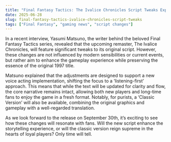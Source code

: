 ```yaml
---
title: "Final Fantasy Tactics: The Ivalice Chronicles Script Tweaks Explained"
date: 2025-06-28
slug: final-fantasy-tactics-ivalice-chronicles-script-tweaks
tags: ["Final Fantasy", "gaming news", "script changes"]
---
```


In a recent interview, Yasumi Matsuno, the writer behind the beloved Final Fantasy Tactics series, revealed that the upcoming remaster, The Ivalice Chronicles, will feature significant tweaks to its original script. However, these changes are not influenced by modern sensibilities or current events, but rather aim to enhance the gameplay experience while preserving the essence of the original 1997 title.

Matsuno explained that the adjustments are designed to support a new voice acting implementation, shifting the focus to a ‘listening-first’ approach. This means that while the text will be updated for clarity and flow, the core narrative remains intact, allowing both new players and long-time fans to enjoy the game in a fresh format. Notably, for purists, a ‘Classic Version’ will also be available, combining the original graphics and gameplay with a well-regarded translation.

As we look forward to the release on September 30th, it’s exciting to see how these changes will resonate with fans. Will the new script enhance the storytelling experience, or will the classic version reign supreme in the hearts of loyal players? Only time will tell.